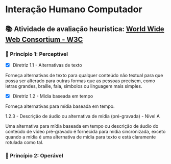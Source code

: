 <h1> Interação Humano Computador</h1>

<h2> 📚 Atividade de avaliação heurística: <a href="https://www.w3.org/WAI/WCAG21/quickref/#principle1"> World Wide Web Consortium - W3C</a></h2>

<h3>🔺 Princípio 1: Perceptível </h3>

- [x] Diretriz 1.1 - Alternativas de texto

<p text-align: justify>
Forneça alternativas de texto para qualquer conteúdo não textual para que possa ser alterado para outras formas que as pessoas precisem, como letras grandes, braille, fala, símbolos ou linguagem mais simples.</p>

- [x] Diretriz 1.2 - Mídia baseada em tempo

<p text-align: justify>
Forneça alternativas para mídia baseada em tempo.</p>

1.2.3 - Descrição de áudio ou alternativa de mídia (pré-gravada) - Nível A

<p text-align: justify>
Uma alternativa para mídia baseada em tempo ou descrição de áudio do conteúdo de vídeo pré-gravado é fornecida para mídia sincronizada, exceto quando a mídia é uma alternativa de mídia para texto e está claramente rotulada como tal.</p>


<h3>🔺 Princípio 2: Operável </h3>


